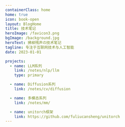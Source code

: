 ```yaml
---
containerClass: home
home: true
icon: book-open
layout: BlogHome
title: 技术笔记
heroImage: /favicon3.png
bgImage: /background.jpg
heroText: 拂柳残声の技术笔记
tagline: 专注于互联网技术与人工智能
date: 2023-01-01

projects:
  - name: LLM系列
    link: /notes/nlp/llm
    type: primary

  - name: Diffusion系列
    link: /notes/cv/diffusion

  - name: 多模态系列
    link: /notes/mm/

  - name: unitorch框架
    link: https://github.com/fuliucansheng/unitorch
---
```

